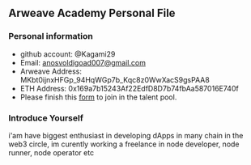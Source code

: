 ## Arweave Academy Personal File

### Personal information

- github account: @Kagami29
- Email: anosvoldigoad007@gmail.com
- Arweave Address: MKbt0ijnxHFGp_94HqWGp7b_Kqc8z0WwXacS9gsPAA8
- ETH Address: 0x169a7b15243Af22EdfD8D7b74fbAa587016E740f
- Please finish this [form](https://docs.google.com/forms/d/e/1FAIpQLSfWA5fIIcBgmRppm3jNz5vmf9Mai_QMVil-2pO4r7YKn_Zhtw/viewform?usp=sf_link) to join in the talent pool.

### Introduce Yourself
 i'am have biggest enthusiast in developing dApps in many chain in the web3 circle, im curently working a freelance in node developer, node runner, node operator etc
